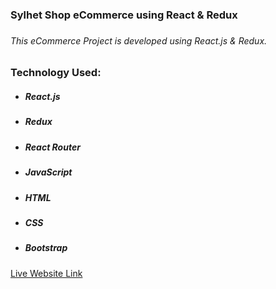<h3>Sylhet Shop eCommerce using React & Redux<h3>

<h6>This eCommerce Project is developed using React.js & Redux.</h6>

<h3>Technology Used:</h3>
<ul>
    <li>
        <h5>React.js</h5>
    </li>
    <li>
        <h5>Redux</h5>
    </li>
    <li>
        <h5>React Router</h5>
    </li>
    <li>
        <h5>JavaScript</h5>
    </li>
    <li>
        <h5>HTML</h5>
    </li>
    <li>
        <h5>CSS</h5>
    </li>
    <li>
        <h5>Bootstrap</h5>
    </li>
</ul>
<a target="_blank" href="https://masrursakib-react-redux-sylhet-shop-ecommerce.netlify.app/">Live Website Link</a>
